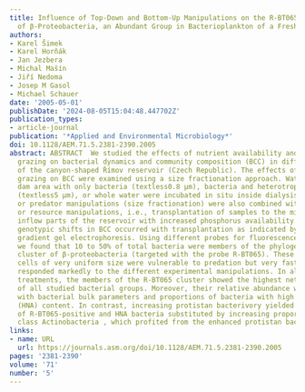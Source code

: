 ```yaml
---
title: Influence of Top-Down and Bottom-Up Manipulations on the R-BT065 Subcluster
  of β-Proteobacteria, an Abundant Group in Bacterioplankton of a Freshwater Reservoir
authors:
- Karel Šimek
- Karel Horňák
- Jan Jezbera
- Michal Mašín
- Jiří Nedoma
- Josep M Gasol
- Michael Schauer
date: '2005-05-01'
publishDate: '2024-08-05T15:04:48.447702Z'
publication_types:
- article-journal
publication: '*Applied and Environmental Microbiology*'
doi: 10.1128/AEM.71.5.2381-2390.2005
abstract: ABSTRACT  We studied the effects of nutrient availability and protistan
  grazing on bacterial dynamics and community composition (BCC) in different parts
  of the canyon-shaped Římov reservoir (Czech Republic). The effects of protistan
  grazing on BCC were examined using a size fractionation approach. Water from the
  dam area with only bacteria (textless0.8 μm), bacteria and heterotrophic nanoflagellates
  (textless5 μm), or whole water were incubated in situ inside dialysis bags. Top-down
  or predator manipulations (size fractionation) were also combined with bottom-up
  or resource manipulations, i.e., transplantation of samples to the middle and upper
  inflow parts of the reservoir with increased phosphorus availability. Significant
  genotypic shifts in BCC occurred with transplantation as indicated by denaturing
  gradient gel electrophoresis. Using different probes for fluorescence in situ hybridization,
  we found that 10 to 50% of total bacteria were members of the phylogenetically small
  cluster of β-proteobacteria (targeted with the probe R-BT065). These rod-shaped
  cells of very uniform size were vulnerable to predation but very fast growing and
  responded markedly to the different experimental manipulations. In all the grazer-free
  treatments, the members of the R-BT065 cluster showed the highest net growth rates
  of all studied bacterial groups. Moreover, their relative abundance was highly correlated
  with bacterial bulk parameters and proportions of bacteria with high nucleic acid
  (HNA) content. In contrast, increasing protistan bacterivory yielded lower proportions
  of R-BT065-positive and HNA bacteria substituted by increasing proportions of the
  class Actinobacteria , which profited from the enhanced protistan bacterivory.
links:
- name: URL
  url: https://journals.asm.org/doi/10.1128/AEM.71.5.2381-2390.2005
pages: '2381-2390'
volume: '71'
number: '5'
---
```

